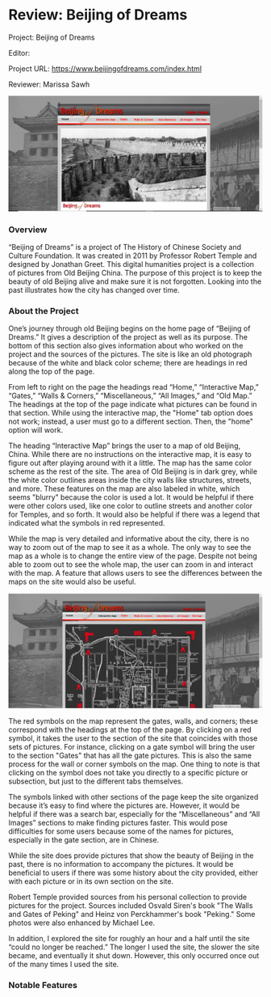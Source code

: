 # Review: Beijing of Dreams

Project: Beijing of Dreams

Editor: 

Project URL: https://www.beijingofdreams.com/index.html 

Reviewer: Marissa Sawh

![Homepage of Beijing of Dreams](https://raw.githubusercontent.com/MarissaSawh/MarissaSawh/main/images/ENGL350_ReviewTwoBOD1.jpg)

### Overview

“Beijing of Dreams” is a project of The History of Chinese Society and Culture Foundation. It was created in 2011 by Professor Robert Temple and designed by Jonathan Greet. This digital humanities project is a collection of pictures from Old Beijing China. The purpose of this project is to keep the beauty of old Beijing alive and make sure it is not forgotten. Looking into the past illustrates how the city has changed over time.

### About the Project

One’s journey through old Beijing begins on the home page of “Beijing of Dreams.” It gives a description of the project as well as its purpose. The bottom of this section also gives information about who worked on the project and the sources of the pictures. The site is like an old photograph because of the white and black color scheme; there are headings in red along the top of the page. 

From left to right on the page the headings read “Home,”  “Interactive Map,” “Gates,” “Walls & Corners,” “Miscellaneous,” “All Images,” and “Old Map.” The headings at the top of the page indicate what pictures can be found in that section. While using the interactive map, the "Home" tab option does not work; instead, a user must go to a different section. Then, the "home" option will work.

The heading “Interactive Map” brings the user to a map of old Beijing, China. While there are no instructions on the interactive map, it is easy to figure out after playing around with it a little. The map has the same color scheme as the rest of the site. The area of Old Beijing is in dark grey, while the white color outlines areas inside the city walls like structures, streets, and more. These features on the map are also labeled in white, which seems "blurry" because the color is used a lot. It would be helpful if there were other colors used, like one color to outline streets and another color for Temples, and so forth. It would also be helpful if there was a legend that indicated what the symbols in red represented.

While the map is very detailed and informative about the city, there is no way to zoom out of the map to see it as a whole. The only way to see the map as a whole is to change the entire view of the page. Despite not being able to zoom out to see the whole map, the user can zoom in and interact with the map. A feature that allows users to see the differences between the maps on the site would also be useful.

![Interactive Map](https://raw.githubusercontent.com/MarissaSawh/MarissaSawh/main/images/ENGL350_ReviewTwoBOD2.jpg)

The red symbols on the map represent the gates, walls, and corners; these correspond with the headings at the top of the page. By clicking on a red symbol, it takes the user to the section of the site that coincides with those sets of pictures. For instance, clicking on a gate symbol will bring the user to the section "Gates" that has all the gate pictures. This is also the same process for the wall or corner symbols on the map. One thing to note is that clicking on the symbol does not take you directly to a specific picture or subsection, but just to the different tabs themselves.
 
The symbols linked with other sections of the page keep the site organized because it’s easy to find where the pictures are. However, it would be helpful if there was a search bar, especially for the “Miscellaneous” and “All Images” sections to make finding pictures faster. This would pose difficulties for some users because some of the names for pictures, especially in the gate section, are in Chinese.
 
While the site does provide pictures that show the beauty of Beijing in the past, there is no information to accompany the pictures. It would be beneficial to users if there was some history about the city provided, either with each picture or in its own section on the site.

Robert Temple provided sources from his personal collection to provide pictures for the project. Sources included Osvald Siren's book "The Walls and Gates of Peking" and Heinz von Perckhammer's book "Peking." Some photos were also enhanced by Michael Lee.

In addition, I  explored the site for roughly an hour and a half until the site “could no longer be reached.” The longer I used the site, the slower the site became, and eventually it shut down. However, this only occurred once out of the many times I used the site.
 
### Notable Features

